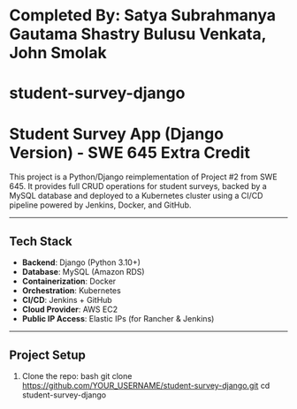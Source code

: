 # Completed By: Satya Subrahmanya Gautama Shastry Bulusu Venkata, John Smolak

# student-survey-django

# Student Survey App (Django Version) - SWE 645 Extra Credit

This project is a Python/Django reimplementation of Project #2 from SWE 645. It provides full CRUD operations for student surveys, backed by a MySQL database and deployed to a Kubernetes cluster using a CI/CD pipeline powered by Jenkins, Docker, and GitHub.

---

## Tech Stack

- **Backend**: Django (Python 3.10+)
- **Database**: MySQL (Amazon RDS)
- **Containerization**: Docker
- **Orchestration**: Kubernetes
- **CI/CD**: Jenkins + GitHub
- **Cloud Provider**: AWS EC2
- **Public IP Access**: Elastic IPs (for Rancher & Jenkins)

---

## Project Setup

1. Clone the repo:
   bash
   git clone https://github.com/YOUR_USERNAME/student-survey-django.git
   cd student-survey-django
